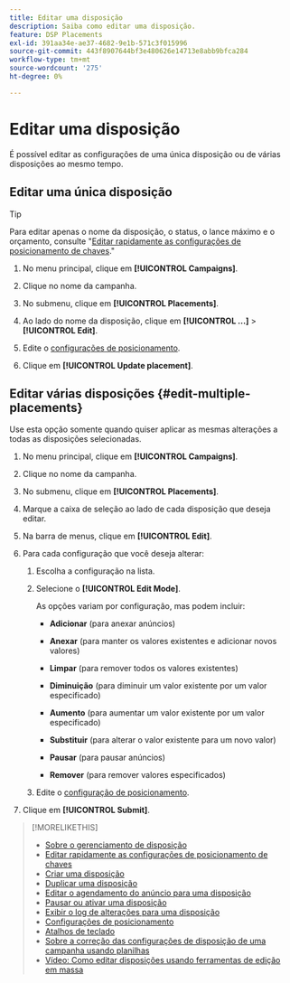 ```yaml
---
title: Editar uma disposição
description: Saiba como editar uma disposição.
feature: DSP Placements
exl-id: 391aa34e-ae37-4682-9e1b-571c3f015996
source-git-commit: 443f8907644bf3e480626e14713e8abb9bfca284
workflow-type: tm+mt
source-wordcount: '275'
ht-degree: 0%

---
```


# Editar uma disposição

É possível editar as configurações de uma única disposição ou de várias disposições ao mesmo tempo.

<!-- Some placements don't have this option. Clarify which placement types aren't eligible -- is it PG placements, or all placements using private inventory? And anything else? -->

## Editar uma única disposição

>[!TIP]
>
> Para editar apenas o nome da disposição, o status, o lance máximo e o orçamento, consulte &quot;[Editar rapidamente as configurações de posicionamento de chaves](/help/dsp/campaign-management/placements/placement-quick-edit.md).&quot;

1. No menu principal, clique em **[!UICONTROL Campaigns]**.

1. Clique no nome da campanha.

1. No submenu, clique em **[!UICONTROL Placements]**.

1. Ao lado do nome da disposição, clique em  **[!UICONTROL ...]** > **[!UICONTROL Edit]**.

1. Edite o [configurações de posicionamento](placement-settings.md).

1. Clique em **[!UICONTROL Update placement]**.

## Editar várias disposições {#edit-multiple-placements}

Use esta opção somente quando quiser aplicar as mesmas alterações a todas as disposições selecionadas.

1. No menu principal, clique em **[!UICONTROL Campaigns]**.

1. Clique no nome da campanha.

1. No submenu, clique em **[!UICONTROL Placements]**.

1. Marque a caixa de seleção ao lado de cada disposição que deseja editar.

1. Na barra de menus, clique em **[!UICONTROL Edit]**.

1. Para cada configuração que você deseja alterar:

   1. Escolha a configuração na lista.

   1. Selecione o **[!UICONTROL Edit Mode]**.

      As opções variam por configuração, mas podem incluir:

      * **Adicionar** (para anexar anúncios)

      * **Anexar** (para manter os valores existentes e adicionar novos valores)

      * **Limpar** (para remover todos os valores existentes)

      * **Diminuição** (para diminuir um valor existente por um valor especificado)

      * **Aumento** (para aumentar um valor existente por um valor especificado)

      * **Substituir** (para alterar o valor existente para um novo valor)

      * **Pausar** (para pausar anúncios)

      * **Remover** (para remover valores especificados)
   1. Edite o [configuração de posicionamento](placement-settings.md).


1. Clique em **[!UICONTROL Submit]**.

>[!MORELIKETHIS]
>
>* [Sobre o gerenciamento de disposição](placement-about.md)
>* [Editar rapidamente as configurações de posicionamento de chaves](placement-quick-edit.md)
>* [Criar uma disposição](placement-create.md)
>* [Duplicar uma disposição](placement-duplicate.md)
>* [Editar o agendamento do anúncio para uma disposição](placement-edit-ad-schedule.md)
>* [Pausar ou ativar uma disposição](placement-pause-activate.md)
>* [Exibir o log de alterações para uma disposição](placement-change-log.md)
>* [Configurações de posicionamento](placement-settings.md)
>* [Atalhos de teclado](/help/dsp/campaign-management/reports/keyboard-shortcuts.md)
>* [Sobre a correção das configurações de disposição de uma campanha usando planilhas](/help/dsp/campaign-management/qa/qa-about.md)
>* [Vídeo: Como editar disposições usando ferramentas de edição em massa](https://experienceleague.adobe.com/docs/advertising-learn/tutorials/dsp/bulk-edit-placement-tools.html)

